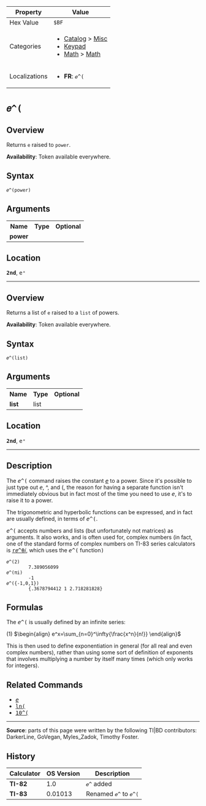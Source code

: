 | Property      | Value |
|---------------|-------|
| Hex Value     | `$BF`|
| Categories    | <ul><li>[Catalog](<../categories/Catalog.md>) > [Misc](<../categories/Catalog.md#Misc>)</li><li>[Keypad](<../categories/Keypad.md>)</li><li>[Math](<../categories/Math.md>) > [Math](<../categories/Math.md#Math>)</li></ul> |
| Localizations | <ul><li><b>FR</b>: `𝑒^(`</li></ul> |

# `𝑒^(`

## Overview
Returns `e` raised to `power`.


<b>Availability</b>: Token available everywhere.

## Syntax
`𝑒^(power)`

## Arguments
<table>
<tr><th>Name</th><th>Type</th><th>Optional</th></tr>

<tr><td><b>power</b></td><td></td><td></td></tr>

</table>

## Location
<tt><kbd><b>2nd</b></kbd></tt>, <kbd>eˣ</kbd>
<hr>

## Overview
Returns a list of `e` raised to a `list` of powers.


<b>Availability</b>: Token available everywhere.

## Syntax
`𝑒^(list)`

## Arguments
<table>
<tr><th>Name</th><th>Type</th><th>Optional</th></tr>

<tr><td><b>list</b></td><td>list</td><td></td></tr>

</table>

## Location
<tt><kbd><b>2nd</b></kbd></tt>, <kbd>eˣ</kbd>
<hr>

## Description

The <tt><em>e</em>^(</tt> command raises the constant <tt><em><a href="e-value">e</a></em></tt> to a power. Since it's possible to just type out <tt><em>e</em></tt>, ^, and (, the reason for having a separate function isn't immediately obvious but in fact most of the time you need to use <tt><em>e</em></tt>, it's to raise it to a power.

The trigonometric and hyperbolic functions can be expressed, and in fact are usually defined, in terms of <tt><em>e</em>^(</tt>.

<tt><em>e</em>^(</tt> accepts numbers and lists (but unfortunately not matrices) as arguments. It also works, and is often used for, complex numbers (in fact, one of the standard forms of complex numbers on TI-83 series calculators is <tt><a href="r𝑒^θ𝑖.md">r𝑒^θ𝑖</a></tt>, which uses the <tt><em>e</em>^(</tt> function<tt>)</tt>

```ti-basic
𝑒^(2)
        7.389056099
𝑒^(πi)
        -1
𝑒^({-1,0,1})
        {.3678794412 1 2.718281828}
```

## Formulas

The <tt><em>e</em>^(</tt> is usually defined by an infinite series:

(1) $`\begin{align} e^x=\sum_{n=0}^\infty{\frac{x^n}{n!}} \end{align}`$ 

This is then used to define exponentiation in general (for all real and even complex numbers), rather than using some sort of definition of exponents that involves multiplying a number by itself many times (which only works for integers).

## Related Commands

*   <tt><em><a href="e-value">e</a></em></tt>
*   <tt><a href="ln(.md">ln(</a></tt>
*   <tt><a href="10^(.md">10^(</a></tt>

* * *

**Source**: parts of this page were written by the following TI|BD contributors: DarkerLine, GoVegan, Myles_Zadok, Timothy Foster.

## History
| Calculator | OS Version | Description |
|------------|------------|-------------|
| <b>TI-82</b> | 1.0 | `𝑒^` added |
| <b>TI-83</b> | 0.01013 | Renamed `𝑒^` to `𝑒^(`



